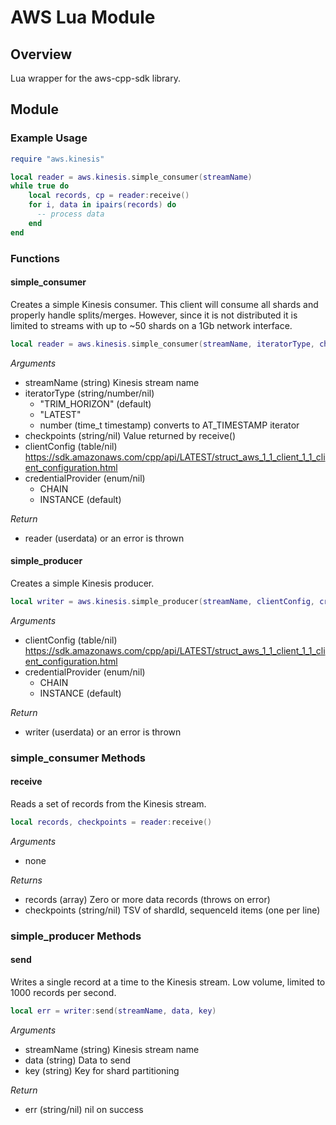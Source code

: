 # AWS Lua Module

## Overview
Lua wrapper for the aws-cpp-sdk library.

## Module

### Example Usage

```lua
require "aws.kinesis"

local reader = aws.kinesis.simple_consumer(streamName)
while true do
    local records, cp = reader:receive()
    for i, data in ipairs(records) do
      -- process data
    end
end
```

### Functions

#### simple_consumer

Creates a simple Kinesis consumer. This client will consume all shards and
properly handle splits/merges. However, since it is not distributed it is
limited to streams with up to ~50 shards on a 1Gb network interface.

```lua
local reader = aws.kinesis.simple_consumer(streamName, iteratorType, checkpoints, clientConfig, credentialProvider)
```

*Arguments*
* streamName (string) Kinesis stream name
* iteratorType (string/number/nil)
    * "TRIM_HORIZON" (default)
    * "LATEST"
    * number (time_t timestamp) converts to AT_TIMESTAMP iterator
* checkpoints (string/nil) Value returned by receive()
* clientConfig (table/nil) https://sdk.amazonaws.com/cpp/api/LATEST/struct_aws_1_1_client_1_1_client_configuration.html
* credentialProvider (enum/nil)
    * CHAIN
    * INSTANCE (default)

*Return*
* reader (userdata) or an error is thrown

#### simple_producer

Creates a simple Kinesis producer.

```lua
local writer = aws.kinesis.simple_producer(streamName, clientConfig, credentialProvider)
```

*Arguments*
* clientConfig (table/nil) https://sdk.amazonaws.com/cpp/api/LATEST/struct_aws_1_1_client_1_1_client_configuration.html
* credentialProvider (enum/nil)
    * CHAIN
    * INSTANCE (default)

*Return*
* writer (userdata) or an error is thrown

### simple_consumer Methods

#### receive

Reads a set of records from the Kinesis stream.

```lua
local records, checkpoints = reader:receive()
```

*Arguments*
* none

*Returns*
* records (array) Zero or more data records (throws on error)
* checkpoints (string/nil) TSV of shardId, sequenceId items (one per line)

### simple_producer Methods

#### send

Writes a single record at a time to the Kinesis stream. Low volume, limited to
1000 records per second.

```lua
local err = writer:send(streamName, data, key)
```

*Arguments*
* streamName (string) Kinesis stream name
* data (string) Data to send
* key (string) Key for shard partitioning

*Return*
* err (string/nil) nil on success
